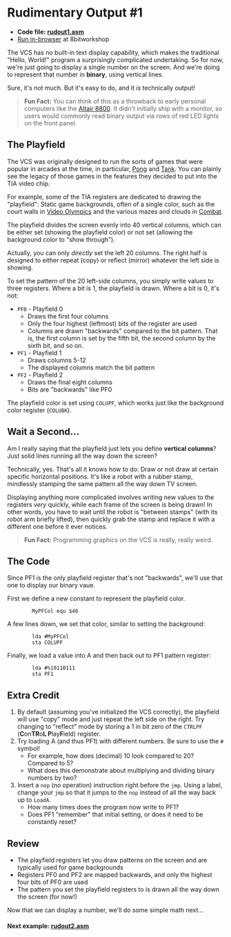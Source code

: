 # Rudimentary Output #1

* **Code file: [rudout1.asm](./rudout1.asm)**
* [Run in-browser](https://8bitworkshop.com/v3.3.0/embed.html?p=vcs&r=TFpHAAAQAAAAAGUphBP6AQECAwR42KIAiqjKmkjQ%2B6kGhQmpRoUIqbeFDkwT8P8EHwQfBB8EHwQfBB8EHwQfBB8EHwQfBB8EHwQfBB8EHwQfBB8EHwQfBB8EHwQfBB8EHwQfBB8EHwQfBB8EHwQeBBcA8ADw "Link to in-browser emulation of bbones1.asm") at 8bitworkshop


The VCS has no built-in text display capability, which makes the traditional "Hello, World!" program a surprisingly complicated undertaking. So for now, we're just going to display a single number on the screen. And we're doing to represent that number in **binary**, using vertical lines.

Sure, it's not much. But it's easy to do, and it *is* technically output!

> **Fun Fact:** You can think of this as a throwback to early personal computers like the [Altair 8800](http://oldcomputers.net/altair-8800.html). It didn't initially ship with a monitor, so users would commonly read binary output via rows of red LED lights on the front panel.


## The Playfield

The VCS was originally designed to run the sorts of games that were popular in arcades at the time, in particular, [Pong](https://en.wikipedia.org/wiki/Pong) and [Tank](https://en.wikipedia.org/wiki/Tank_(video_game)). You can plainly see the legacy of those games in the features they decided to put into the TIA video chip.

For example, some of the TIA registers are dedicated to drawing the "playfield":  Static game backgrounds, often of a single color, such as the court walls in [Video Olympics](https://en.wikipedia.org/wiki/Video_Olympics) and the various mazes and clouds in [Combat](https://en.wikipedia.org/wiki/Combat_(Atari_2600)).

The playfield divides the screen evenly into 40 vertical columns, which can be either set (showing the playfield color) or not set (allowing the background color to "show through").

Actually, you can only *directly* set the left 20 columns. The right half is designed to either repeat (copy) or reflect (mirror) whatever the left side is showing.

To set the pattern of the 20 left-side columns, you simply write values to three registers. Where a bit is 1, the playfield is drawn. Where a bit is 0, it's not:

* `PF0` - Playfield 0
    * Draws the first four columns
    * Only the four highest (leftmost) bits of the register are used
    * Columns are drawn "backwards" compared to the bit pattern. That is, the first column is set by the fifth bit, the second column by the sixth bit, and so on.
* `PF1` - Playfield 1
    * Draws columns 5-12
    * The displayed columns match the bit pattern
* `PF2` - Playfield 2
    * Draws the final eight columns
    * Bits are "backwards" like PF0

The playfield color is set using `COLUPF`, which works just like the background color register (`COLUBK`).


## Wait a Second...

Am I really saying that the playfield just lets you define **vertical columns**? Just solid lines running all the way down the screen?

Technically, yes. That's all it knows how to do: Draw or not draw at certain specific horizontal positions. It's like a robot with a rubber stamp, mindlessly stamping the same pattern all the way down TV screen.

Displaying anything more complicated involves writing new values to the registers *very* quickly, while each frame of the screen is being drawn! In other words, you have to wait until the robot is "between stamps" (with its robot arm briefly lifted), then quickly grab the stamp and replace it with a different one before it ever notices.

> **Fun Fact:** Programming graphics on the VCS is really, really weird.


## The Code

Since PF1 is the only playfield register that's not "backwards", we'll use that one to display our binary vaue.

First we define a new constant to represent the playfield color.

```{assembly}
        MyPFCol equ $46
```

A few lines down, we set that color, similar to setting the background:

```{assembly}
        lda #MyPFCol
        sta COLUPF
```

Finally, we load a value into A and then back out to PF1 pattern register:

```{assembly}
        lda #%10110111
        sta PF1
```

## Extra Credit

1. By default (assuming you've initialized the VCS correctly), the playfield will use "copy" mode and just repeat the left side on the right. Try changing to "reflect" mode by storing a 1 in bit zero of the `CTRLPF` (**C**on**TR**o**L P**lay**F**ield) register.
2. Try loading A (and thus PF1) with different numbers. Be sure to use the `#` symbol!
    * For example, how does (decimal) 10 look compared to 20? Compared to 5?
    * What does this demonstrate about multiplying and dividing binary numbers by two?
3. Insert a `nop` (no operation) instruction right before the `jmp`. Using a label, change your `jmp` so that it jumps to the `nop` instead of all the way back up to `LoadA`.
    * How many times does the program now write to PF1?
    * Does PF1 "remember" that initial setting, or does it need to be constantly reset?



## Review

* The playfield registers let you draw patterns on the screen and are typically used for game backgrounds
* Registers PF0 and PF2 are mapped backwards, and only the highest four bits of PF0 are used
* The pattern you set the playfield registers to is drawn all the way down the screen (for now!)
    

Now that we can display a number, we'll do some simple math next...


#### Next example: [rudout2.asm](../rudout/rudout2.md)